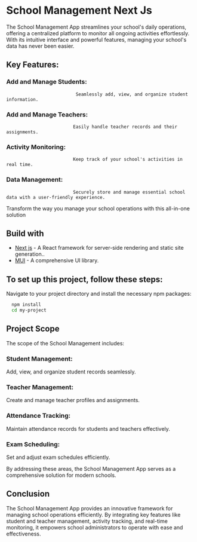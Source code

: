 # School Management Next Js 
The School Management App streamlines your school's daily operations, offering a centralized platform to monitor all ongoing activities effortlessly. With its intuitive interface and powerful features, managing your school's data has never been easier.

## Key Features:
### Add and Manage Students: 
                              Seamlessly add, view, and organize student information.
### Add and Manage Teachers:
                             Easily handle teacher records and their assignments.
### Activity Monitoring: 
                             Keep track of your school's activities in real time.
### Data Management: 
                             Securely store and manage essential school data with a user-friendly experience.
Transform the way you manage your school operations with this all-in-one solution
## Build with
* [Next js](https://nextjs.org/) - A React framework for server-side rendering and static site generation..
* [MUI](https://mui.com/) - A comprehensive UI library.

## To set up this project, follow these steps:

Navigate to your project directory and install the necessary npm packages:

```bash
  npm install 
  cd my-project
```

## Project Scope
The scope of the School Management includes:

### Student Management: 
Add, view, and organize student records seamlessly.
### Teacher Management:
Create and manage teacher profiles and assignments.
### Attendance Tracking:
Maintain attendance records for students and teachers effectively.
### Exam Scheduling:
Set and adjust exam schedules efficiently.

By addressing these areas, the School Management App serves as a comprehensive solution for modern schools.
## Conclusion
The School Management App provides an innovative framework for managing school operations efficiently. By integrating key features like student and teacher management, activity tracking, and real-time monitoring, it empowers school administrators to operate with ease and effectiveness.

